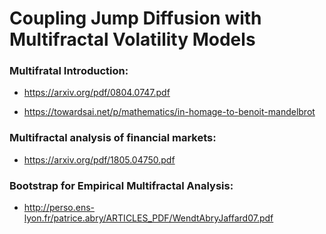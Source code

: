 # Coupling Jump Diffusion with Multifractal Volatility Models

### Multifratal Introduction:
- https://arxiv.org/pdf/0804.0747.pdf

- https://towardsai.net/p/mathematics/in-homage-to-benoit-mandelbrot

### Multifractal analysis of financial markets:
- https://arxiv.org/pdf/1805.04750.pdf


### Bootstrap for Empirical Multifractal Analysis:
- http://perso.ens-lyon.fr/patrice.abry/ARTICLES_PDF/WendtAbryJaffard07.pdf
